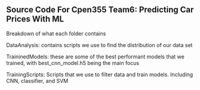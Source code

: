 ## Source Code For Cpen355 Team6: Predicting Car Prices With ML

Breakdown of what each folder contains

DataAnalysis: contains scripts we use to find the distribution of our data set 

TraininedModels: these are some of the best performant models that we trained, with best_cnn_model.h5 being the main focus

TrainingScripts: Scripts that we use to filter data and train models. Including CNN, classifier, and SVM
